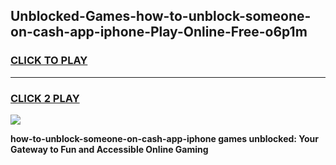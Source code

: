 
## Unblocked-Games-how-to-unblock-someone-on-cash-app-iphone-Play-Online-Free-o6p1m
<h3>
<a href="https://premium76.site?title=how-to-unblock-someone-on-cash-app-iphone&ref=26A">CLICK TO PLAY</a></h3>
<hr>

<h3>
<a href="https://premium76.site?title=how-to-unblock-someone-on-cash-app-iphone&ref=26A">CLICK 2 PLAY</a>
  
</h3>

<a href="https://premium76.site?title=how-to-unblock-someone-on-cash-app-iphone&ref=26A"><img src="https://clearcache.store/games.png"></a>


**how-to-unblock-someone-on-cash-app-iphone games unblocked: Your Gateway to Fun and Accessible Online Gaming**
